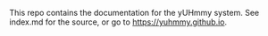 This repo contains the documentation for the yUHmmy system. See index.md for the source, or go to https://yuhmmy.github.io.
